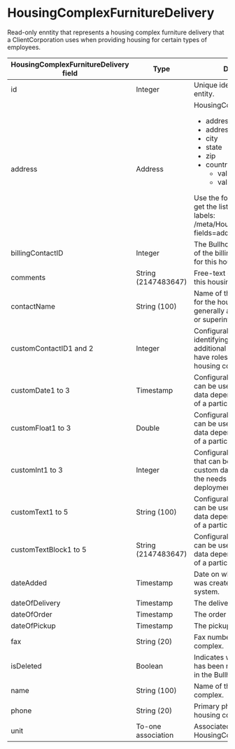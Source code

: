 # HousingComplexFurnitureDelivery

Read-only enntity that represents a housing complex furniture delivery that a ClientCorporation uses when providing housing for certain types of employees. 

| **HousingComplexFurnitureDelivery field** | **Type** | **Description** | **Not null** | **Read-only** |
| --- | --- | --- | --- | --- |
| id | Integer | Unique identifier for this entity. | X | X |
| address | Address | HousingComplex address:<ul><li>address1</li><li>address2</li><li>city</li><li>state</li><li>zip</li><li>countryID: options:<ul><li>value: 1</li><li>value: 2</li></ul></ul>Use the following REST call to get the list of countryIDs and labels:<br>/meta/HousingComplex?fields=address(countryID) | | |
| billingContactID | Integer | The Bullhorn ClientContact id of the billing contact person for this housing complex. | | |
| comments | String (2147483647) | Free-text comments about this housing complex. | | |
| contactName | String (100) | Name of the contact person for the housing complex, generally a facilities manager or superintendent. | | |
| customContactID1 and 2 | Integer | Configurable fields for identifying additional ClientContacts who have roles related to this housing complex. | | |
| customDate1 to 3 | Timestamp | Configurable date fields that can be used to store custom data depending on the needs of a particular deployment. | | |
| customFloat1 to 3 | Double | Configurable text fields that can be used to store custom data depending on the needs of a particular deployment. | | |
| customInt1 to 3 | Integer | Configurable numeric fields that can be used to store custom data depending on the needs of a particular deployment. | | |
| customText1 to 5 | String (100) | Configurable text fields that can be used to store custom data depending on the needs of a particular deployment. | | |
| customTextBlock1 to 5 | String (2147483647) | Configurable text fields that can be used to store custom data depending on the needs of a particular deployment. | | |
| dateAdded | Timestamp | Date on which this record was created in the Bullhorn system. | X | |
| dateOfDelivery | Timestamp | The delivery date of furniture. | | |
| dateOfOrder | Timestamp | The order date of furniture. | | |
| dateOfPickup | Timestamp | The pickup date of furniture. | | |
| fax | String (20) | Fax number for the housing complex. | | |
| isDeleted | Boolean | Indicates whether this record has been marked as deleted in the Bullhorn system. | X | |
| name | String (100) | Name of the housing complex. | | |
| phone | String (20) | Primary phone number of the housing complex. | | |
| unit | To-one association | Associated HousingComplexUnit. | X | |